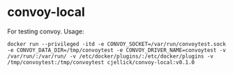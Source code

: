 # convoy-local

For testing convoy. Usage:

```
docker run --privileged -itd -e CONVOY_SOCKET=/var/run/convoytest.sock -e CONVOY_DATA_DIR=/tmp/convoytest -e CONVOY_DRIVER_NAME=convoytest -v /var/run/:/var/run/ -v /etc/docker/plugins/:/etc/docker/plugins -v /tmp/convoytest:/tmp/convoytest cjellick/convoy-local:v0.1.0
```
